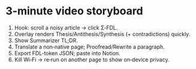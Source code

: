 # 3-minute video storyboard
1) Hook: scroll a noisy article → click Σ‑FDL.
2) Overlay renders Thesis/Antithesis/Synthesis (+ contradictions) quickly.
3) Show Summarizer TL;DR.
4) Translate a non‑native page; Proofread/Rewrite a paragraph.
5) Export FDL‑token JSON; paste into Notion.
6) Kill Wi‑Fi → re‑run on another page to show on‑device privacy.
